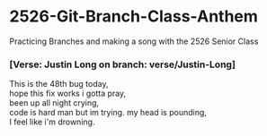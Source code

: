 # 2526-Git-Branch-Class-Anthem
Practicing Branches and making a song with the 2526 Senior Class
### [Verse: Justin Long on branch: verse/Justin-Long]
This is the 48th bug today,\
hope this fix works i gotta pray,\
been up all night crying,\
code is hard man but im trying.
my head is pounding,\
I feel like i'm drowning.
